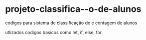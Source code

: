 # projeto-classifica--o-de-alunos

codigos para sistema de classificação de e contagem de alunos

utlizados codigos basicos como let, if, else, for
